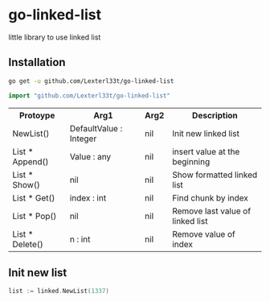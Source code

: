 # go-linked-list
little library to use linked list

## Installation
```sh
go get -u github.com/Lexterl33t/go-linked-list
```

```go
import "github.com/Lexterl33t/go-linked-list"
```

<table>
  <tr>
    <th>Protoype</th>
    <th>Arg1</th>
    <th>Arg2</th>
    <th>Description</th>
  </tr>
  <tr>
    <td>NewList()</td>
    <td>DefaultValue : Integer</td>
    <td>nil</td>
    <td>Init new linked list</td>
  </tr>
  <tr>
    <td>List * Append()</td>
    <td>Value : any</td>
    <td>nil</td>
    <td>insert value at the beginning</td>
  </tr>
  <tr>
    <td>List * Show()</td>
    <td>nil</td>
    <td>nil</td>
    <td>Show formatted linked list</td>
  </tr>
  <tr>
    <td>List * Get()</td>
    <td>index : int</td>
    <td>nil</td>
    <td>Find chunk by index</td>
  </tr>
  <tr>
    <td>List * Pop()</td>
    <td>nil</td>
    <td>nil</td>
    <td>Remove last value of linked list</td>
  </tr>
  <tr>
    <td>List * Delete()</td>
    <td>n : int</td>
    <td>nil</td>
    <td>Remove value of index</td>
  </tr>
</table>

## Init new list

```go
list := linked.NewList(1337)
```
